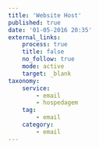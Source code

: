 ```yaml
---
title: 'Website Host'
published: true
date: '01-05-2016 20:35'
external_links:
    process: true
    title: false
    no_follow: true
    mode: active
    target: _blank
taxonomy:
    service:
        - email
        - hospedagem
    tag:
        - email
    category:
        - email
---
```


